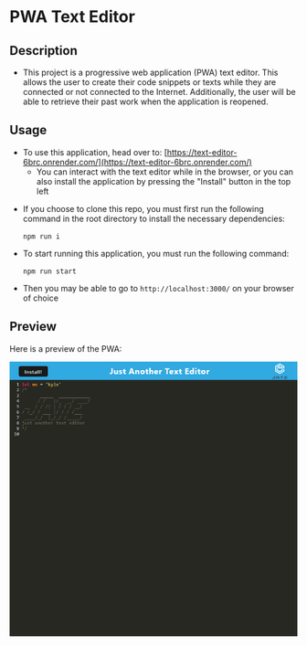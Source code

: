 # PWA Text Editor

## Description

- This project is a progressive web application (PWA) text editor. This allows the user to create their code snippets or texts while they are connected or not connected to the Internet. Additionally, the user will be able to retrieve their past work when the application is reopened.

## Usage

- To use this application, head over to: [https://text-editor-6brc.onrender.com/](https://text-editor-6brc.onrender.com/)
  - You can interact with the text editor while in the browser, or you can also install the application by pressing the "Install" button in the top left

* If you choose to clone this repo, you must first run the following command in the root directory to install the necessary dependencies:

  ```
  npm run i
  ```

* To start running this application, you must run the following command:

  ```
  npm run start
  ```

* Then you may be able to go to `http://localhost:3000/` on your browser of choice

## Preview

Here is a preview of the PWA:

![](./assets/pwa-sc.png)
